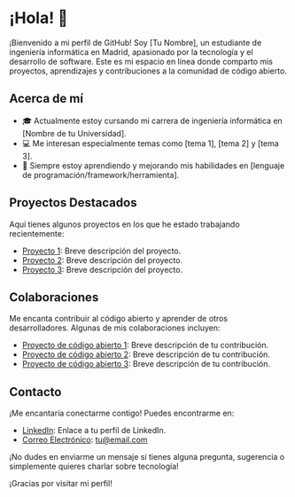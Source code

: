 # ¡Hola! 👋

¡Bienvenido a mi perfil de GitHub! Soy [Tu Nombre], un estudiante de ingeniería informática en Madrid, apasionado por la tecnología y el desarrollo de software. Este es mi espacio en línea donde comparto mis proyectos, aprendizajes y contribuciones a la comunidad de código abierto.

## Acerca de mí

- 🎓 Actualmente estoy cursando mi carrera de ingeniería informática en [Nombre de tu Universidad].
- 💻 Me interesan especialmente temas como [tema 1], [tema 2] y [tema 3].
- 🌱 Siempre estoy aprendiendo y mejorando mis habilidades en [lenguaje de programación/framework/herramienta].

## Proyectos Destacados

Aquí tienes algunos proyectos en los que he estado trabajando recientemente:

- [Proyecto 1](link_al_proyecto): Breve descripción del proyecto.
- [Proyecto 2](link_al_proyecto): Breve descripción del proyecto.
- [Proyecto 3](link_al_proyecto): Breve descripción del proyecto.

## Colaboraciones

Me encanta contribuir al código abierto y aprender de otros desarrolladores. Algunas de mis colaboraciones incluyen:

- [Proyecto de código abierto 1](link_al_proyecto): Breve descripción de tu contribución.
- [Proyecto de código abierto 2](link_al_proyecto): Breve descripción de tu contribución.
- [Proyecto de código abierto 3](link_al_proyecto): Breve descripción de tu contribución.

## Contacto

¡Me encantaría conectarme contigo! Puedes encontrarme en:

- [LinkedIn](link_a_tu_perfil): Enlace a tu perfil de LinkedIn.
- [Correo Electrónico](mailto:tu@email.com): tu@email.com

¡No dudes en enviarme un mensaje si tienes alguna pregunta, sugerencia o simplemente quieres charlar sobre tecnología!

¡Gracias por visitar mi perfil!
